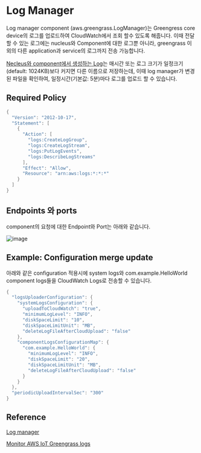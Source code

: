 # Log Manager

Log manager component (aws.greengrass.LogManager)는 Greengress core device의 로그를 업로드하여 CloudWatch에서 조회 할수 있도록 해줍니다. 이때 전달할 수 있는 로그에는 nucleus와 Component에 대한 로그뿐 아니라, greengrass 이외의 다른 application과 service의 로그까지 전송 가능합니다. 

[Necleus와 component에서 생성하는 Log](https://docs.aws.amazon.com/greengrass/v2/developerguide/monitor-logs.html#access-local-logs)는 매시간 또는 로그 크기가 일정크기(default: 1024KB)보다 커지면 다른 이름으로 저장하는데, 이때 log manager가 변경된 파일을 확인하여, 일정시간(기본값: 5분)마다 로그를 업로드 할 수 있습니다. 

## Required Policy

```java
{
  "Version": "2012-10-17",
  "Statement": [
    {
      "Action": [
        "logs:CreateLogGroup",
        "logs:CreateLogStream",
        "logs:PutLogEvents",
        "logs:DescribeLogStreams"
      ],
      "Effect": "Allow",
      "Resource": "arn:aws:logs:*:*:*"
    }
  ]
}
```

## Endpoints 와 ports

component의 요청에 대한 Endpoint와 Port는 아래와 같습니다.

![image](https://user-images.githubusercontent.com/52392004/190610525-15e5710f-8f6f-4cad-9f9f-c36a1173fc71.png)

## Example: Configuration merge update

아래와 같은 configuration 적용시에 system logs와 com.example.HelloWorld component logs들을 CloudWatch Logs로 전송할 수 있습니다.

```java
{
  "logsUploaderConfiguration": {
    "systemLogsConfiguration": {
      "uploadToCloudWatch": "true",
      "minimumLogLevel": "INFO",
      "diskSpaceLimit": "10",
      "diskSpaceLimitUnit": "MB",
      "deleteLogFileAfterCloudUpload": "false"
    },
    "componentLogsConfigurationMap": {
      "com.example.HelloWorld": {
        "minimumLogLevel": "INFO",
        "diskSpaceLimit": "20",
        "diskSpaceLimitUnit": "MB",
        "deleteLogFileAfterCloudUpload": "false"
      }
    }
  },
  "periodicUploadIntervalSec": "300"
}
```


## Reference

[Log manager](https://docs.aws.amazon.com/greengrass/v2/developerguide/log-manager-component.html)

[Monitor AWS IoT Greengrass logs](https://docs.aws.amazon.com/greengrass/v2/developerguide/monitor-logs.html#access-local-logs)

